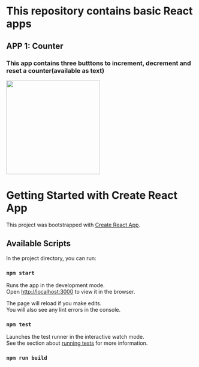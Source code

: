 # This repository contains basic React apps
## APP 1: Counter
### This app contains three butttons to  increment, decrement and reset a counter(available as text)
<img src="https://user-images.githubusercontent.com/20191885/137616483-950eea18-fc6e-49ca-9b4e-df40f848ee42.png" width=250 height=250/>


# Getting Started with Create React App

This project was bootstrapped with [Create React App](https://github.com/facebook/create-react-app).

## Available Scripts

In the project directory, you can run:

### `npm start`

Runs the app in the development mode.\
Open [http://localhost:3000](http://localhost:3000) to view it in the browser.

The page will reload if you make edits.\
You will also see any lint errors in the console.

### `npm test`

Launches the test runner in the interactive watch mode.\
See the section about [running tests](https://facebook.github.io/create-react-app/docs/running-tests) for more information.

### `npm run build`
